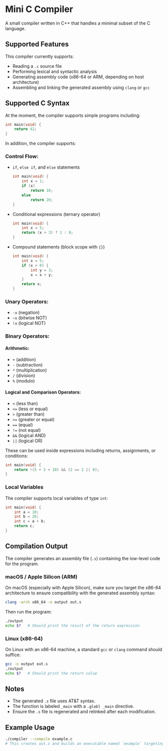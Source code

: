 # Mini C Compiler

A small compiler written in C++ that handles a minimal subset of the C language.

## Supported Features

This compiler currently supports:

- Reading a `.c` source file
- Performing lexical and syntactic analysis
- Generating assembly code (x86-64 or ARM, depending on host architecture)
- Assembling and linking the generated assembly using `clang` or `gcc`

## Supported C Syntax

At the moment, the compiler supports simple programs including:

```c
int main(void) {
    return 42;
}
```

In addition, the compiler supports:

### Control Flow:
- `if`, `else if`, and `else` statements  
  ```c
  int main(void) {
      int x = 1;
      if (x)
          return 10;
      else
          return 20;
  }
  ```

- Conditional expressions (ternary operator)  
  ```c
  int main(void) {
      int x = 5;
      return (x > 3) ? 1 : 0;
  }
  ```

- Compound statements (block scope with `{}`)  
  ```c
  int main(void) {
      int x = 5;
      if (x > 0) {
          int y = 3;
          x = x + y;
      }
      return x;
  }
  ```

### Unary Operators:
- `-x` (negation)
- `~x` (bitwise NOT)
- `!x` (logical NOT)

### Binary Operators:

#### Arithmetic:
- `+` (addition)
- `-` (subtraction)
- `*` (multiplication)
- `/` (division)
- `%` (modulo)

#### Logical and Comparison Operators:
- `<` (less than)
- `<=` (less or equal)
- `>` (greater than)
- `>=` (greater or equal)
- `==` (equal)
- `!=` (not equal)
- `&&` (logical AND)
- `||` (logical OR)

These can be used inside expressions including returns, assignments, or conditions:

```c
int main(void) {
    return !(5 + 3 < 10) && (2 == 2 || 0);
}
```

### Local Variables

The compiler supports local variables of type `int`:

```c
int main(void) {
    int a = 10;
    int b = 20;
    int c = a + b;
    return c;
}
```

## Compilation Output

The compiler generates an assembly file (`.s`) containing the low-level code for the program.

### macOS / Apple Silicon (ARM)

On macOS (especially with Apple Silicon), make sure you target the x86-64 architecture to ensure compatibility with the generated assembly syntax:

```bash
clang -arch x86_64 -o output out.s
```

Then run the program:

```bash
./output
echo $?   # Should print the result of the return expression
```

### Linux (x86-64)

On Linux with an x86-64 machine, a standard `gcc` or `clang` command should suffice:

```bash
gcc -o output out.s
./output
echo $?   # Should print the return value
```

## Notes

- The generated `.s` file uses AT&T syntax.
- The function is labeled `_main` with a `.globl _main` directive.
- Ensure the `.s` file is regenerated and relinked after each modification.

## Example Usage

```bash
./compiler --compile example.c
# This creates out.s and builds an executable named `example` targeting x86_64
```

